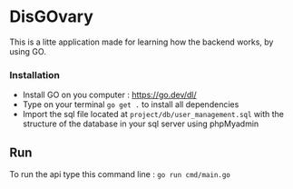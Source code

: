 # DisGOvary 

This is a litte application made for learning how the backend works, by using GO.

### Installation

- Install GO on you computer : https://go.dev/dl/
- Type on your terminal `go get .` to install all dependencies
- Import the sql file located at `project/db/user_management.sql` with the structure of the database in your sql server using phpMyadmin

## Run 
To run the api type this command line : `go run cmd/main.go`
